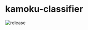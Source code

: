 # kamoku-classifier


![release](https://img.shields.io/github/v/release/mo-mo-666/kamoku-classifier?include_prereleases)
